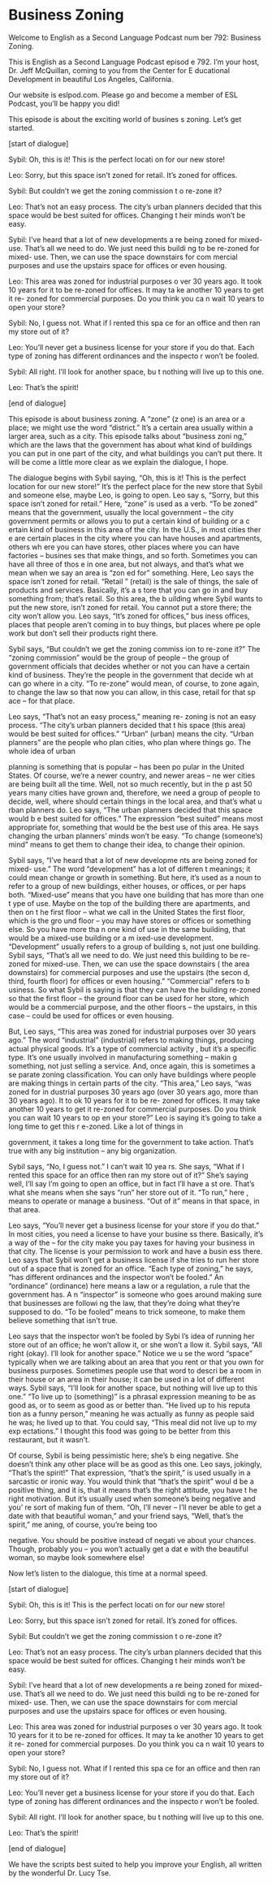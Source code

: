 # Business Zoning

Welcome to English as a Second Language Podcast num ber 792: Business Zoning.

This is English as a Second Language Podcast episod e 792.  I’m your host, Dr. Jeff McQuillan, coming to you from the Center for E ducational Development in beautiful Los Angeles, California.

Our website is eslpod.com.  Please go and become a member of ESL Podcast, you’ll be happy you did!

This episode is about the exciting world of busines s zoning.  Let’s get started.

[start of dialogue]

Sybil:  Oh, this is it!  This is the perfect locati on for our new store!

Leo:  Sorry, but this space isn’t zoned for retail.   It’s zoned for offices.

Sybil:  But couldn’t we get the zoning commission t o re-zone it?

Leo:  That’s not an easy process.  The city’s urban  planners decided that this space would be best suited for offices.  Changing t heir minds won’t be easy.

Sybil:  I’ve heard that a lot of new developments a re being zoned for mixed-use. That’s all we need to do.  We just need this buildi ng to be re-zoned for mixed- use.  Then, we can use the space downstairs for com mercial purposes and use the upstairs space for offices or even housing.

Leo:  This area was zoned for industrial purposes o ver 30 years ago.  It took 10 years for it to be re-zoned for offices.  It may ta ke another 10 years to get it re- zoned for commercial purposes.  Do you think you ca n wait 10 years to open your store?

Sybil:  No, I guess not.  What if I rented this spa ce for an office and then ran my store out of it?

Leo:  You’ll never get a business license for your store if you do that.  Each type of zoning has different ordinances and the inspecto r won’t be fooled.

Sybil:  All right.  I’ll look for another space, bu t nothing will live up to this one.

 Leo:  That’s the spirit!

[end of dialogue]

This episode is about business zoning.  A “zone” (z one) is an area or a place; we might use the word “district.”  It’s a certain area  usually within a larger area, such as a city.  This episode talks about “business zoni ng,” which are the laws that the government has about what kind of buildings you can  put in one part of the city, and what buildings you can’t put there.  It will be come a little more clear as we explain the dialogue, I hope.

The dialogue begins with Sybil saying, “Oh, this is  it!  This is the perfect location for our new store!”  It’s the perfect place for the  new store that Sybil and someone else, maybe Leo, is going to open.  Leo say s, “Sorry, but this space isn’t zoned for retail.”  Here, “zone” is used as a  verb.  “To be zoned” means that the government, usually the local government – the city government permits or allows you to put a certain kind of building or a c ertain kind of business in this area of the city.  In the U.S., in most cities ther e are certain places in the city where you can have houses and apartments, others wh ere you can have stores, other places where you can have factories – busines ses that make things, and so forth.  Sometimes you can have all three of thos e in one area, but not always, and that’s what we mean when we say an area is “zon ed for” something.  Here, Leo says the space isn’t zoned for retail.  “Retail ” (retail) is the sale of things, the sale of products and services.  Basically, it’s a s tore that you can go in and buy something from; that’s retail.  So this area, the b uilding where Sybil wants to put the new store, isn’t zoned for retail.  You cannot put a store there; the city won’t allow you.  Leo says, “It’s zoned for offices,” bus iness offices, places that people aren’t coming in to buy things, but places where pe ople work but don’t sell their products right there.

Sybil says, “But couldn’t we get the zoning commiss ion to re-zone it?”  The “zoning commission” would be the group of people – the group of government officials that decides whether or not you can have a certain kind of business. They’re the people in the government that decide wh at can go where in a city. “To re-zone” would mean, of course, to zone again, to change the law so that now you can allow, in this case, retail for that sp ace – for that place.

Leo says, “That’s not an easy process,” meaning re- zoning is not an easy process.  “The city’s urban planners decided that t his space (this area) would be best suited for offices.”  “Urban” (urban) means the city.  “Urban planners” are the people who plan cities, who plan where things go.  The whole idea of urban

planning is something that is popular – has been po pular in the United States.  Of course, we’re a newer country, and newer areas – ne wer cities are being built all the time.  Well, not so much recently, but in the p ast 50 years many cities have grown and, therefore, we need a group of people to decide, well, where should certain things in the local area, and that’s what u rban planners do.  Leo says, “The urban planners decided that this space would b e best suited for offices.” The expression “best suited” means most appropriate  for, something that would be the best use of this area.  He says changing the  urban planners’ minds won’t be easy.  “To change (someone’s) mind” means to get  them to change their idea, to change their opinion.

Sybil says, “I’ve heard that a lot of new developme nts are being zoned for mixed- use.”  The word “development” has a lot of differen t meanings; it could mean change or growth in something.  But here, it’s used  as a noun to refer to a group of new buildings, either houses, or offices, or per haps both.  “Mixed-use” means that you have one building that has more than one t ype of use.  Maybe on the top of the building there are apartments, and then on t he first floor – what we call in the United States the first floor, which is the gro und floor – you may have stores or offices or something else.  So you have more tha n one kind of use in the same building, that would be a mixed-use building or a m ixed-use development. “Development” usually refers to a group of building s, not just one building.  Sybil says, “That’s all we need to do.  We just need this  building to be re-zoned for mixed-use.  Then, we can use the space downstairs ( the area downstairs) for commercial purposes and use the upstairs (the secon d, third, fourth floor) for offices or even housing.”  “Commercial” refers to b usiness.  So what Sybil is saying is that they can have the building re-zoned so that the first floor – the ground floor can be used for her store, which would  be a commercial purpose, and the other floors – the upstairs, in this case –  could be used for offices or even housing.

But, Leo says, “This area was zoned for industrial purposes over 30 years ago.” The word “industrial” (industrial) refers to making  things, producing actual physical goods.  It’s a type of commercial activity , but it’s a specific type.  It’s one usually involved in manufacturing something – makin g something, not just selling a service.  And, once again, this is sometimes a se parate zoning classification. You can only have buildings where people are making  things in certain parts of the city.  “This area,” Leo says, “was zoned for in dustrial purposes 30 years ago (over 30 years ago, more than 30 years ago).  It to ok 10 years for it to be re- zoned for offices.  It may take another 10 years to  get it re-zoned for commercial purposes.  Do you think you can wait 10 years to op en your store?”  Leo is saying it’s going to take a long time to get this r e-zoned.  Like a lot of things in

government, it takes a long time for the government  to take action.  That’s true with any big institution – any big organization.

Sybil says, “No, I guess not.”  I can’t wait 10 yea rs.  She says, “What if I rented this space for an office then ran my store out of it?”  She’s saying well, I’ll say I’m going to open an office, but in fact I’ll have a st ore.  That’s what she means when she says “run” her store out of it.  “To run,” here , means to operate or manage a business.  “Out of it” means in that space, in that  area.

Leo says, “You’ll never get a business license for your store if you do that.”  In most cities, you need a license to have your busine ss there.  Basically, it’s a way of the – for the city make you pay taxes for having  your business in that city.  The license is your permission to work and have a busin ess there.  Leo says that Sybil won’t get a business license if she tries to run her store out of a space that is zoned for an office.  “Each type of zoning,” he says, “has different ordinances and the inspector won’t be fooled.”  An “ordinance”  (ordinance) here means a law or a regulation, a rule that the government has.  A n “inspector” is someone who goes around making sure that businesses are followi ng the law, that they’re doing what they’re supposed to do.  “To be fooled” means to trick someone, to make them believe something that isn’t true.

Leo says that the inspector won’t be fooled by Sybi l’s idea of running her store out of an office; he won’t allow it, or she won’t a llow it.  Sybil says, “All right (okay).  I’ll look for another space.”  Notice we u se the word “space” typically when we are talking about an area that you rent or that you own for business purposes.  Sometimes people use that word to descri be a room in their house or an area in their house; it can be used in a lot of different ways.  Sybil says, “I’ll look for another space, but nothing will live up to  this one.”  “To live up to (something)” is a phrasal expression meaning to be as good as, or to seem as good as or better than.  “He lived up to his reputa tion as a funny person,” meaning he was actually as funny as people said he was; he lived up to that. You could say, “This meal did not live up to my exp ectations.”  I thought this food was going to be better from this restaurant, but it  wasn’t.

Of course, Sybil is being pessimistic here; she’s b eing negative.  She doesn’t think any other place will be as good as this one.  Leo says, jokingly, “That’s the spirit!”  That expression, “that’s the spirit,” is used usually in a sarcastic or ironic way.  You would think that “that’s the spirit” woul d be a positive thing, and it is, that it means that’s the right attitude, you have t he right motivation.  But it’s usually used when someone’s being negative and you’ re sort of making fun of them.  “Oh, I’ll never – I’ll never be able to get a date with that beautiful woman,” and your friend says, “Well, that’s the spirit,” me aning, of course, you’re being too

negative.  You should be positive instead of negati ve about your chances. Though, probably you – you won’t actually get a dat e with the beautiful woman, so maybe look somewhere else!

Now let’s listen to the dialogue, this time at a normal speed.

[start of dialogue]

Sybil:  Oh, this is it!  This is the perfect locati on for our new store!

Leo:  Sorry, but this space isn’t zoned for retail.   It’s zoned for offices.

Sybil:  But couldn’t we get the zoning commission t o re-zone it?

Leo:  That’s not an easy process.  The city’s urban  planners decided that this space would be best suited for offices.  Changing t heir minds won’t be easy.

Sybil:  I’ve heard that a lot of new developments a re being zoned for mixed-use. That’s all we need to do.  We just need this buildi ng to be re-zoned for mixed- use.  Then, we can use the space downstairs for com mercial purposes and use the upstairs space for offices or even housing.

Leo:  This area was zoned for industrial purposes o ver 30 years ago.  It took 10 years for it to be re-zoned for offices.  It may ta ke another 10 years to get it re- zoned for commercial purposes.  Do you think you ca n wait 10 years to open your store?

Sybil:  No, I guess not.  What if I rented this spa ce for an office and then ran my store out of it?

Leo:  You’ll never get a business license for your store if you do that.  Each type of zoning has different ordinances and the inspecto r won’t be fooled.

Sybil:  All right.  I’ll look for another space, bu t nothing will live up to this one.

Leo:  That’s the spirit!

[end of dialogue]

We have the scripts best suited to help you improve  your English, all written by the wonderful Dr. Lucy Tse.





